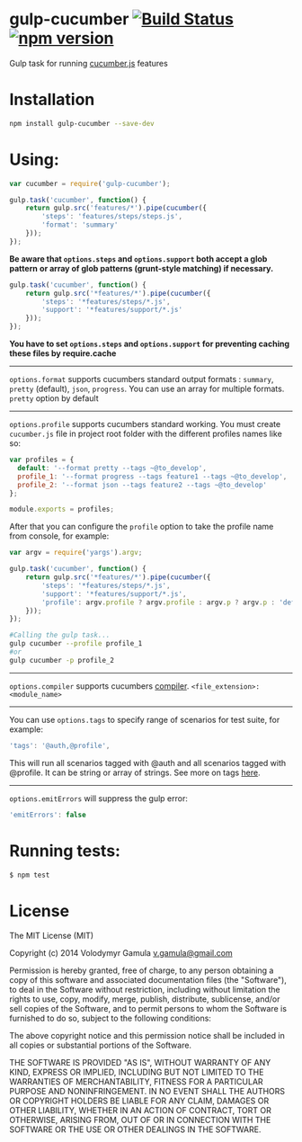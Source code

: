 gulp-cucumber  [![Build Status](https://travis-ci.org/vgamula/gulp-cucumber.svg?branch=master)](https://travis-ci.org/vgamula/gulp-cucumber) [![npm version](https://badge.fury.io/js/gulp-cucumber.svg)](http://badge.fury.io/js/gulp-cucumber)
==
Gulp task for running [cucumber.js](https://github.com/cucumber/cucumber-js) features

Installation
==
```sh
npm install gulp-cucumber --save-dev
```

Using:
==
```js
var cucumber = require('gulp-cucumber');

gulp.task('cucumber', function() {
    return gulp.src('features/*').pipe(cucumber({
        'steps': 'features/steps/steps.js',
        'format': 'summary'
    }));
});
```

**Be aware that `options.steps` and `options.support` both accept a glob pattern**
**or array of glob patterns (grunt-style matching) if necessary.**
```js
gulp.task('cucumber', function() {
    return gulp.src('*features/*').pipe(cucumber({
        'steps': '*features/steps/*.js',
        'support': '*features/support/*.js'
    }));
});
```

**You have to set `options.steps` and `options.support` for preventing caching these files by require.cache**

---

`options.format` supports cucumbers standard output formats : `summary`, `pretty` (default), `json`, `progress`. You can use an array for multiple formats. `pretty` 
option by default

---

`options.profile` supports cucumbers standard working. You must create `cucumber.js` file in project root folder with the different profiles names like so:

```js
var profiles = {
  default: '--format pretty --tags ~@to_develop',
  profile_1: '--format progress --tags feature1 --tags ~@to_develop',
  profile_2: '--format json --tags feature2 --tags ~@to_develop'
};

module.exports = profiles;
```
After that you can configure the `profile` option to take the profile name from console, for example:

```js
var argv = require('yargs').argv;

gulp.task('cucumber', function() {
    return gulp.src('*features/*').pipe(cucumber({
        'steps': '*features/steps/*.js',
        'support': '*features/support/*.js',
        'profile': argv.profile ? argv.profile : argv.p ? argv.p : 'default'
    }));
});
```

```sh
#Calling the gulp task...
gulp cucumber --profile profile_1
#or
gulp cucumber -p profile_2
```

---

`options.compiler` supports cucumbers [compiler](https://github.com/cucumber/cucumber-js#transpilers). `<file_extension>:<module_name>`

---

You can use `options.tags` to specify range of scenarios for test suite, for example:

```js
'tags': '@auth,@profile',
```

This will run all scenarios tagged with @auth and all scenarios tagged with @profile.
It can be string or array of strings. See more on tags [here](https://github.com/cucumber/cucumber/wiki/Tags).

---

`options.emitErrors` will suppress the gulp error:

```js
'emitErrors': false
```

Running tests:
==
```sh
$ npm test
```

License
==
The MIT License (MIT)

Copyright (c) 2014 Volodymyr Gamula v.gamula@gmail.com

Permission is hereby granted, free of charge, to any person obtaining a copy
of this software and associated documentation files (the "Software"), to deal
in the Software without restriction, including without limitation the rights
to use, copy, modify, merge, publish, distribute, sublicense, and/or sell
copies of the Software, and to permit persons to whom the Software is
furnished to do so, subject to the following conditions:

The above copyright notice and this permission notice shall be included in
all copies or substantial portions of the Software.

THE SOFTWARE IS PROVIDED "AS IS", WITHOUT WARRANTY OF ANY KIND, EXPRESS OR
IMPLIED, INCLUDING BUT NOT LIMITED TO THE WARRANTIES OF MERCHANTABILITY,
FITNESS FOR A PARTICULAR PURPOSE AND NONINFRINGEMENT. IN NO EVENT SHALL THE
AUTHORS OR COPYRIGHT HOLDERS BE LIABLE FOR ANY CLAIM, DAMAGES OR OTHER
LIABILITY, WHETHER IN AN ACTION OF CONTRACT, TORT OR OTHERWISE, ARISING FROM,
OUT OF OR IN CONNECTION WITH THE SOFTWARE OR THE USE OR OTHER DEALINGS IN
THE SOFTWARE.
